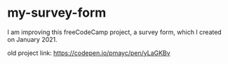 # my-survey-form
I am improving this freeCodeCamp project, a survey form, which I created on January 2021.

old project link:
https://codepen.io/pmayc/pen/yLaGKBv
